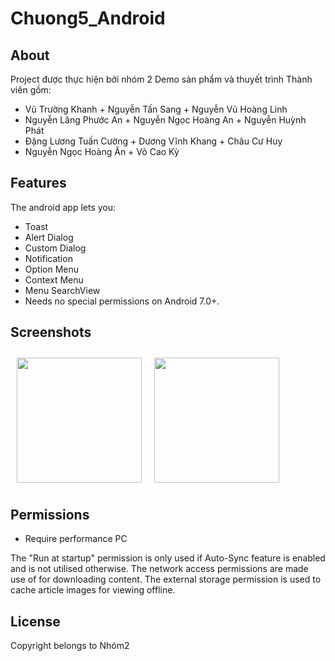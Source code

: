 # Chuong5_Android

## About

Project được thực hiện bởi nhóm 2
Demo sản phẩm và thuyết trình
Thành viên gồm:
+ Vũ Trường Khanh       + Nguyễn Tấn Sang       + Nguyễn Vũ Hoàng Linh
+ Nguyễn Lăng Phước An  + Nguyễn Ngọc Hoàng An   + Nguyễn Huỳnh Phát
+ Đặng Lương Tuấn Cường + Dương Vĩnh Khang      + Châu Cư Huy
+ Nguyễn Ngọc Hoàng Ân  + Võ Cao Kỳ

## Features

The android app lets you:
- Toast
- Alert Dialog
- Custom Dialog
- Notification
- Option Menu
- Context Menu
- Menu SearchView
- Needs no special permissions on Android 7.0+.

## Screenshots

[<img src="#" align="left"
width="200"
    hspace="10" vspace="10">](#)
[<img src="#" align="center"
width="200"
    hspace="10" vspace="10">](#)

## Permissions

- Require performance PC

The "Run at startup" permission is only used if Auto-Sync feature is enabled and is not utilised otherwise. The network access permissions are made use of for downloading content. The external storage permission is used to cache article images for viewing offline.

## License
Copyright belongs to Nhóm2
